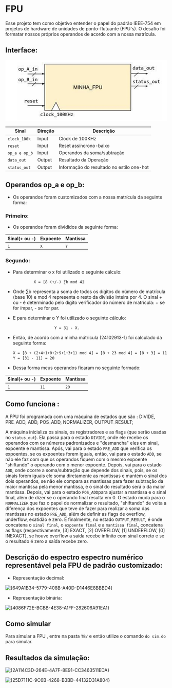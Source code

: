 # FPU
Esse projeto tem como objetivo entender o papel do padrão IEEE-754 em projetos de hardware de unidades de ponto-flutuante (FPU's). O desafio foi formatar nossos próprios operandos de acordo com a nossa matrícula.

## Interface:

![alt text]({3D7B944B-E27B-4AC6-AD61-527C23A21FD7}.png)

|    **Sinal**   |   **Direção**   |                 **Descrição**                |
|----------------|-----------------|----------------------------------------------|
|  `clock_100k`  |      Input      |   Clock de 100KHz                            | 
|  `reset`       |      Input      |   Reset assíncrono-baixo                     |
|  `op_a e op_b` |      Input      |   Operandos da soma/subtração                | 
|  `data_out`    |      Output     |   Resultado da Operação                      | 
|  `status_out`  |      Output     |   Informação do resultado no estilo one-hot  | 

## Operandos op_a e op_b:
- Os operandos foram customizados com a nossa matrícula da seguinte forma:

### Primeiro: 
- Os operandos foram divididos da seguinte forma:

| **Sinal(+ ou -)** |  **Expoente**   |   **Mantissa**   |   
|-------------------|-----------------|------------------|
|        `1`        |       `X`       |       `Y`        | 

### Segundo:

- Para determinar o x foi utilizado o seguinte cálculo:

               X = [8 (+/-) ∑b mod 4] 
  
- Onde ∑b representa a soma de todos os dígitos do número de matrícula (base 10) e mod 4 
representa o resto da divisão inteira por 4. O sinal + ou - é determinado pelo dígito 
verificador do número de matrícula: + se for ímpar, - se for par.

- E para determinar o Y foi utilizado o seguinte cálculo:

                        Y = 31 - X.

- Então, de acordo com a minha mátricula (24102913-1) foi calculado da seguinte forma:

      X = [8 + (2+4+1+0+2+9+1+3+1) mod 4] = [8 + 23 mod 4] = [8 + 3] = 11
      Y = [31 - 11] = 20
  
- Dessa forma meus operandos ficaram no seguinte formado:

| **Sinal(+ ou -)** |  **Expoente**   |   **Mantissa**   |   
|-------------------|-----------------|------------------|
|        `1`        |       `11`      |       `20`       | 

## Como funciona :

A FPU foi programada com uma máquina de estados que são :  DIVIDE, PRE_ADD, ADD, POS_ADD, NORMALIZER, OUTPUT_RESULT;

A máquina inicializa os sinais, os registradores e as flags (que serão usadas no `status_out`). Ela passa para o estado `DIVIDE`, onde ele recebe os operandos com os números padronizados e "desmancha" eles em sinal, expoente e mantissa. Após, vai para o estado `PRE_ADD` que verifica os expoentes, se os expoentes forem iguais, então, vai para o estado `ADD`, se não ele faz com que os operandos fiquem com o mesmo expoente "shiftando" o operando com o menor expoente. Depois, vai para o estado `ADD`, onde ocorre a soma/subtração que depende dos sinais, pois, se os sinais forem iguais ele soma diretamente as mantissas e mantém o sinal dos dois operandos, se não ele compara as mantissas para fazer subtração da maior mantissa pela menor mantissa, e o sinal do resultado será o da maior mantissa. Depois, vai para o estado `POS_ADD`para ajustar a mantissa e o sinal final, além de dizer se o operando final resulta em 0. O estado muda para o `NORMALIZER` que faz o papel de normalizar o resultado, "shiftando" de volta a diferença dos expoentes que teve de fazer para realizar a soma das mantissas no estado `PRE_ADD`, além de definir as flags de overflow, underflow, exatidão e zero. E finalmente, no estado `OUTPUT_RESULT`, é onde concatena o `sinal final`, o `expoente final` e a `mantissa final`, concatena as flags (respectivamente, [3] EXACT, [2] OVERFLOW, [1] UNDERFLOW, [0] INEXACT), se houve overflow a saída recebe infinito com sinal correto e se o resultado é zero a saída recebe zero.

## Descrição do espectro espectro numérico representável pela FPU de padrão customizado:

- Representação decimal:
  
![{649A1B34-5779-408B-A40D-D1446E8BBBD4}](https://github.com/user-attachments/assets/3e8d6d97-fe05-479f-bb74-292a14b93585)


- Representação binária:                          

![{4086F72E-BCBB-4E38-A1FF-282606A91EA1}](https://github.com/user-attachments/assets/8e39e370-c928-4db0-89a5-33236dfcb6b0)



## Como simular
Para simular a FPU , entre na pasta `TB/` e então utilize o comando `do sim.do` para simular. 

## Resultados da simulação:

![{2A114C3D-264E-4A7F-8E91-CC3463511EDA}](https://github.com/user-attachments/assets/1a989d57-b6eb-4bc4-a6a3-be712a9d41c2)


![{25D7111C-9C6B-4268-B3BD-44132D31A804}](https://github.com/user-attachments/assets/7e451caf-259e-45ae-8fa7-f4db53c46b8c)




